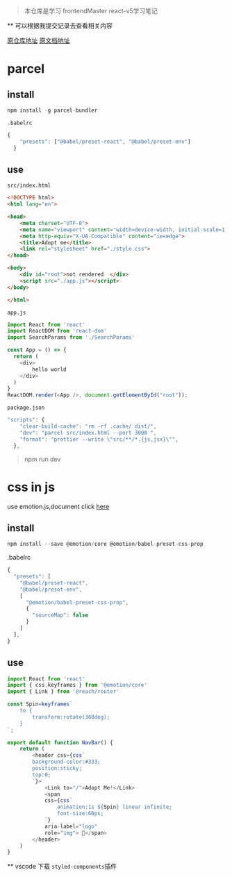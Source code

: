 > 本仓库是学习 frontendMaster react-v5学习笔记

** 可以根据我提交记录去查看相关内容

[原仓库地址](https://github.com/btholt/complete-intro-to-react-v5)
[原文档地址](https://btholt.github.io/complete-intro-to-react-v5)
# parcel    
## install
```js
npm install -g parcel-bundler
```
`.babelrc`
```js
{
    "presets": ["@babel/preset-react", "@babel/preset-env"]
  }
```
## use

`src/index.html`
```html
<!DOCTYPE html>
<html lang="en">

<head>
    <meta charset="UTF-8">
    <meta name="viewport" content="width=device-width, initial-scale=1.0">
    <meta http-equiv="X-UA-Compatible" content="ie=edge">
    <title>Adopt me</title>
    <link rel="stylesheet" href="./style.css">
</head>

<body>
    <div id="root">not rendered  </div>
    <script src="./app.js"></script>
</body>

</html>
```
`app.js`
```js
import React from 'react'
import ReactDOM from 'react-dom'
import SearchParams from './SearchParams'

const App = () => {
  return (
    <div>
        hello world
    </div>
  )
}
ReactDOM.render(<App />, document.getElementById("root"));

```
`package.json`
```js
"scripts": {
    "clear-build-cache": "rm -rf .cache/ dist/",
    "dev": "parcel src/index.html --port 3000 ",
    "format": "prettier --write \"src/**/*.{js,jsx}\"",
  },
```
> npm run dev


# css in js
use emotion.js,document click [here](https://emotion.sh/docs/install)

## install

```js
npm install --save @emotion/core @emotion/babel-preset-css-prop

```
.babelrc
```js
{
  "presets": [
    "@babel/preset-react",
    "@babel/preset-env",
    [
      "@emotion/babel-preset-css-prop",
      {
        "sourceMap": false
      }
    ]
  ],
}
```
## use
```js
import React from 'react'
import { css,keyframes } from '@emotion/core'
import { Link } from '@reach/router'

const Spin=keyframes`
    to {
        transform:rotate(360deg);
    }
`;

export default function NavBar() {
    return (
        <header css={css`
        background-color:#333;
        position:sticky;
        top:0;
        `}>
            <Link to="/">Adopt Me!</Link>
            <span 
            css={css`
                animation:1s ${Spin} linear infinite;
                font-size:60px;
            `}
            aria-label="logo" 
            role="img"> 🐩</span>
        </header>
    )
}

```
** vscode 下载 `styled-components`插件